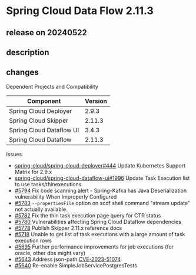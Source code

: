 # Spring Cloud Data Flow 2.11.3

## release on 20240522
## description
## changes
Dependent Projects and Compatibility

| Component | Version |
|--------------------------|---------|
| Spring Cloud Deployer | 2.9.3 |
| Spring Cloud Skipper | 2.11.3 |
| Spring Cloud Dataflow UI | 3.4.3 |
| Spring Cloud Dataflow | 2.11.3 |

Issues

* <a class="issue-link js-issue-link" data-error-text="Failed to load title" data-id="2231260864" data-permission-text="Title is private" data-url="https://github.com/spring-cloud/spring-cloud-deployer/issues/444" data-hovercard-type="issue" data-hovercard-url="/spring-cloud/spring-cloud-deployer/issues/444/hovercard" href="https://github.com/spring-cloud/spring-cloud-deployer/issues/444">spring-cloud/spring-cloud-deployer#444</a> Update Kubernetes Support Matrix for 2.9.x
* <a class="issue-link js-issue-link" data-error-text="Failed to load title" data-id="2232932015" data-permission-text="Title is private" data-url="https://github.com/spring-cloud/spring-cloud-dataflow-ui/issues/1996" data-hovercard-type="issue" data-hovercard-url="/spring-cloud/spring-cloud-dataflow-ui/issues/1996/hovercard" href="https://github.com/spring-cloud/spring-cloud-dataflow-ui/issues/1996">spring-cloud/spring-cloud-dataflow-ui#1996</a> Update Task Execution list to use tasks/thinexecutions
* <a class="issue-link js-issue-link" data-error-text="Failed to load title" data-id="2285578662" data-permission-text="Title is private" data-url="https://github.com/spring-cloud/spring-cloud-dataflow/issues/5794" data-hovercard-type="issue" data-hovercard-url="/spring-cloud/spring-cloud-dataflow/issues/5794/hovercard" href="https://github.com/spring-cloud/spring-cloud-dataflow/issues/5794">#5794</a> Fix code scanning alert - Spring-Kafka has Java Deserialization vulnerability When Improperly Configured
* <a class="issue-link js-issue-link" data-error-text="Failed to load title" data-id="2252394145" data-permission-text="Title is private" data-url="https://github.com/spring-cloud/spring-cloud-dataflow/issues/5783" data-hovercard-type="issue" data-hovercard-url="/spring-cloud/spring-cloud-dataflow/issues/5783/hovercard" href="https://github.com/spring-cloud/spring-cloud-dataflow/issues/5783">#5783</a> <code>--propertiesFile</code> option on scdf shell command "stream update" not actually available.
* <a class="issue-link js-issue-link" data-error-text="Failed to load title" data-id="2248535901" data-permission-text="Title is private" data-url="https://github.com/spring-cloud/spring-cloud-dataflow/issues/5782" data-hovercard-type="issue" data-hovercard-url="/spring-cloud/spring-cloud-dataflow/issues/5782/hovercard" href="https://github.com/spring-cloud/spring-cloud-dataflow/issues/5782">#5782</a> Fix the thin task execution page query for CTR status
* <a class="issue-link js-issue-link" data-error-text="Failed to load title" data-id="2247924704" data-permission-text="Title is private" data-url="https://github.com/spring-cloud/spring-cloud-dataflow/issues/5780" data-hovercard-type="issue" data-hovercard-url="/spring-cloud/spring-cloud-dataflow/issues/5780/hovercard" href="https://github.com/spring-cloud/spring-cloud-dataflow/issues/5780">#5780</a> Vulnerabilities affecting Spring Cloud Dataflow dependencies
* <a class="issue-link js-issue-link" data-error-text="Failed to load title" data-id="2246248479" data-permission-text="Title is private" data-url="https://github.com/spring-cloud/spring-cloud-dataflow/issues/5778" data-hovercard-type="issue" data-hovercard-url="/spring-cloud/spring-cloud-dataflow/issues/5778/hovercard" href="https://github.com/spring-cloud/spring-cloud-dataflow/issues/5778">#5778</a> Publish Skipper 2.11.x reference docs
* <a class="issue-link js-issue-link" data-error-text="Failed to load title" data-id="2165884836" data-permission-text="Title is private" data-url="https://github.com/spring-cloud/spring-cloud-dataflow/issues/5718" data-hovercard-type="issue" data-hovercard-url="/spring-cloud/spring-cloud-dataflow/issues/5718/hovercard" href="https://github.com/spring-cloud/spring-cloud-dataflow/issues/5718">#5718</a> Unable to get list of task executions with a large amount of task execution rows
* <a class="issue-link js-issue-link" data-error-text="Failed to load title" data-id="2148425592" data-permission-text="Title is private" data-url="https://github.com/spring-cloud/spring-cloud-dataflow/issues/5695" data-hovercard-type="issue" data-hovercard-url="/spring-cloud/spring-cloud-dataflow/issues/5695/hovercard" href="https://github.com/spring-cloud/spring-cloud-dataflow/issues/5695">#5695</a> Further performance improvements for job executions (for oracle, other dbs might vary)
* <a class="issue-link js-issue-link" data-error-text="Failed to load title" data-id="2086344656" data-permission-text="Title is private" data-url="https://github.com/spring-cloud/spring-cloud-dataflow/issues/5643" data-hovercard-type="issue" data-hovercard-url="/spring-cloud/spring-cloud-dataflow/issues/5643/hovercard" href="https://github.com/spring-cloud/spring-cloud-dataflow/issues/5643">#5643</a> Address json-path <a title="CVE-2023-51074" data-hovercard-type="advisory" data-hovercard-url="/advisories/GHSA-pfh2-hfmq-phg5/hovercard" href="https://github.com/advisories/GHSA-pfh2-hfmq-phg5">CVE-2023-51074</a>
* <a class="issue-link js-issue-link" data-error-text="Failed to load title" data-id="2079483197" data-permission-text="Title is private" data-url="https://github.com/spring-cloud/spring-cloud-dataflow/issues/5640" data-hovercard-type="issue" data-hovercard-url="/spring-cloud/spring-cloud-dataflow/issues/5640/hovercard" href="https://github.com/spring-cloud/spring-cloud-dataflow/issues/5640">#5640</a> Re-enable SimpleJobServicePostgresTests

